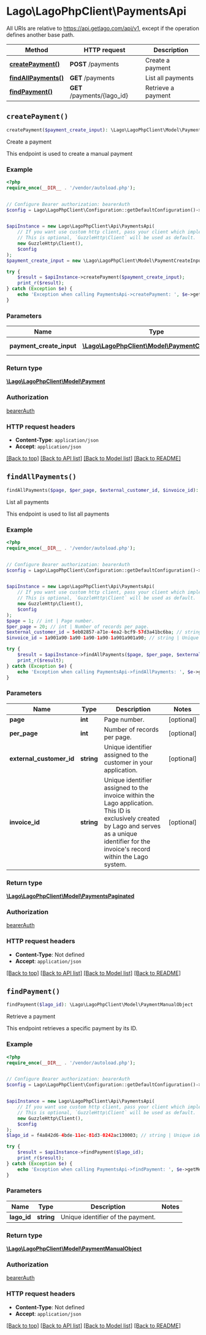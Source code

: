 # Lago\LagoPhpClient\PaymentsApi

All URIs are relative to https://api.getlago.com/api/v1, except if the operation defines another base path.

| Method | HTTP request | Description |
| ------------- | ------------- | ------------- |
| [**createPayment()**](PaymentsApi.md#createPayment) | **POST** /payments | Create a payment |
| [**findAllPayments()**](PaymentsApi.md#findAllPayments) | **GET** /payments | List all payments |
| [**findPayment()**](PaymentsApi.md#findPayment) | **GET** /payments/{lago_id} | Retrieve a payment |


## `createPayment()`

```php
createPayment($payment_create_input): \Lago\LagoPhpClient\Model\Payment
```

Create a payment

This endpoint is used to create a manual payment

### Example

```php
<?php
require_once(__DIR__ . '/vendor/autoload.php');


// Configure Bearer authorization: bearerAuth
$config = Lago\LagoPhpClient\Configuration::getDefaultConfiguration()->setAccessToken('YOUR_ACCESS_TOKEN');


$apiInstance = new Lago\LagoPhpClient\Api\PaymentsApi(
    // If you want use custom http client, pass your client which implements `GuzzleHttp\ClientInterface`.
    // This is optional, `GuzzleHttp\Client` will be used as default.
    new GuzzleHttp\Client(),
    $config
);
$payment_create_input = new \Lago\LagoPhpClient\Model\PaymentCreateInput(); // \Lago\LagoPhpClient\Model\PaymentCreateInput | Payment payload

try {
    $result = $apiInstance->createPayment($payment_create_input);
    print_r($result);
} catch (Exception $e) {
    echo 'Exception when calling PaymentsApi->createPayment: ', $e->getMessage(), PHP_EOL;
}
```

### Parameters

| Name | Type | Description  | Notes |
| ------------- | ------------- | ------------- | ------------- |
| **payment_create_input** | [**\Lago\LagoPhpClient\Model\PaymentCreateInput**](../Model/PaymentCreateInput.md)| Payment payload | |

### Return type

[**\Lago\LagoPhpClient\Model\Payment**](../Model/Payment.md)

### Authorization

[bearerAuth](../../README.md#bearerAuth)

### HTTP request headers

- **Content-Type**: `application/json`
- **Accept**: `application/json`

[[Back to top]](#) [[Back to API list]](../../README.md#endpoints)
[[Back to Model list]](../../README.md#models)
[[Back to README]](../../README.md)

## `findAllPayments()`

```php
findAllPayments($page, $per_page, $external_customer_id, $invoice_id): \Lago\LagoPhpClient\Model\PaymentsPaginated
```

List all payments

This endpoint is used to list all payments

### Example

```php
<?php
require_once(__DIR__ . '/vendor/autoload.php');


// Configure Bearer authorization: bearerAuth
$config = Lago\LagoPhpClient\Configuration::getDefaultConfiguration()->setAccessToken('YOUR_ACCESS_TOKEN');


$apiInstance = new Lago\LagoPhpClient\Api\PaymentsApi(
    // If you want use custom http client, pass your client which implements `GuzzleHttp\ClientInterface`.
    // This is optional, `GuzzleHttp\Client` will be used as default.
    new GuzzleHttp\Client(),
    $config
);
$page = 1; // int | Page number.
$per_page = 20; // int | Number of records per page.
$external_customer_id = 5eb02857-a71e-4ea2-bcf9-57d3a41bc6ba; // string | Unique identifier assigned to the customer in your application.
$invoice_id = 1a901a90-1a90-1a90-1a90-1a901a901a90; // string | Unique identifier assigned to the invoice within the Lago application. This ID is exclusively created by Lago and serves as a unique identifier for the invoice's record within the Lago system.

try {
    $result = $apiInstance->findAllPayments($page, $per_page, $external_customer_id, $invoice_id);
    print_r($result);
} catch (Exception $e) {
    echo 'Exception when calling PaymentsApi->findAllPayments: ', $e->getMessage(), PHP_EOL;
}
```

### Parameters

| Name | Type | Description  | Notes |
| ------------- | ------------- | ------------- | ------------- |
| **page** | **int**| Page number. | [optional] |
| **per_page** | **int**| Number of records per page. | [optional] |
| **external_customer_id** | **string**| Unique identifier assigned to the customer in your application. | [optional] |
| **invoice_id** | **string**| Unique identifier assigned to the invoice within the Lago application. This ID is exclusively created by Lago and serves as a unique identifier for the invoice&#39;s record within the Lago system. | [optional] |

### Return type

[**\Lago\LagoPhpClient\Model\PaymentsPaginated**](../Model/PaymentsPaginated.md)

### Authorization

[bearerAuth](../../README.md#bearerAuth)

### HTTP request headers

- **Content-Type**: Not defined
- **Accept**: `application/json`

[[Back to top]](#) [[Back to API list]](../../README.md#endpoints)
[[Back to Model list]](../../README.md#models)
[[Back to README]](../../README.md)

## `findPayment()`

```php
findPayment($lago_id): \Lago\LagoPhpClient\Model\PaymentManualObject
```

Retrieve a payment

This endpoint retrieves a specific payment by its ID.

### Example

```php
<?php
require_once(__DIR__ . '/vendor/autoload.php');


// Configure Bearer authorization: bearerAuth
$config = Lago\LagoPhpClient\Configuration::getDefaultConfiguration()->setAccessToken('YOUR_ACCESS_TOKEN');


$apiInstance = new Lago\LagoPhpClient\Api\PaymentsApi(
    // If you want use custom http client, pass your client which implements `GuzzleHttp\ClientInterface`.
    // This is optional, `GuzzleHttp\Client` will be used as default.
    new GuzzleHttp\Client(),
    $config
);
$lago_id = f4a842d6-4bde-11ec-81d3-0242ac130003; // string | Unique identifier of the payment.

try {
    $result = $apiInstance->findPayment($lago_id);
    print_r($result);
} catch (Exception $e) {
    echo 'Exception when calling PaymentsApi->findPayment: ', $e->getMessage(), PHP_EOL;
}
```

### Parameters

| Name | Type | Description  | Notes |
| ------------- | ------------- | ------------- | ------------- |
| **lago_id** | **string**| Unique identifier of the payment. | |

### Return type

[**\Lago\LagoPhpClient\Model\PaymentManualObject**](../Model/PaymentManualObject.md)

### Authorization

[bearerAuth](../../README.md#bearerAuth)

### HTTP request headers

- **Content-Type**: Not defined
- **Accept**: `application/json`

[[Back to top]](#) [[Back to API list]](../../README.md#endpoints)
[[Back to Model list]](../../README.md#models)
[[Back to README]](../../README.md)

